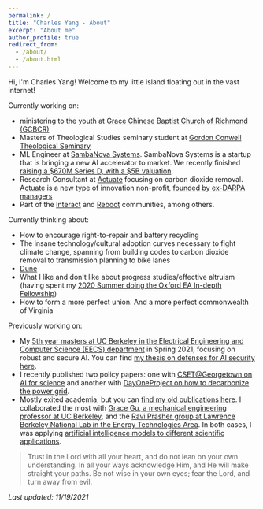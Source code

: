 ```yaml
---
permalink: /
title: "Charles Yang - About"
excerpt: "About me"
author_profile: true
redirect_from:
  - /about/
  - /about.html
---
```


Hi, I'm Charles Yang! Welcome to my little island floating out in the vast internet! 

Currently working on:
 - ministering to the youth at [Grace Chinese Baptist Church of Richmond (GCBCR)](http://www.gcbcr.org/)
 - Masters of Theological Studies seminary student at [Gordon Conwell Theological Seminary](https://www.gordonconwell.edu/)
 - ML Engineer at [SambaNova Systems](https://sambanova.ai/). SambaNova Systems is a startup that is bringing a new AI accelerator to market. We recently finished [raising a $670M Series D, with a $5B valuation](https://www.businesswire.com/news/home/20210413005263/en/SambaNova-Systems-Raises-676M-in-Series-D-Surpasses-5B-Valuation-and-Becomes-World%E2%80%99s-Best-Funded-AI-Startup).
 - Research Consultant at [Actuate](https://actuateinnovation.org/) focusing on carbon dioxide removal. [Actuate](https://actuateinnovation.org/) is a new type of innovation non-profit, [founded by ex-DARPA managers](https://actuateinnovation.org/about/arati-prabhakar/)
 - Part of the [Interact](https://joininteract.com/) and [Reboot](https://reboothq.substack.com/about) communities, among others.
 
 Currently thinking about:
 - How to encourage right-to-repair and battery recycling
 - The insane technology/cultural adoption curves necessary to fight climate change, spanning from building codes to carbon dioxide removal to transmission planning to bike lanes
 - [Dune](https://en.wikipedia.org/wiki/Dune_(novel))
 - What I like and don't like about progress studies/effective altruism (having spent my [2020 Summer doing the Oxford EA In-depth Fellowship](https://eaoxford.com/indepthresources))
 - How to form a more perfect union. And a more perfect commonwealth of Virginia

Previously working on:
 - My [5th year masters at UC Berkeley in the Electrical Engineering and Computer Science (EECS) department](https://eecs.berkeley.edu/academics/graduate/industry-programs/5yrms) in Spring 2021, focusing on robust and secure AI. You can find [my thesis on defenses for AI security here](https://www2.eecs.berkeley.edu/Pubs/TechRpts/2021/EECS-2021-90.html). 
 - I recently published two policy papers: one with [CSET@Georgetown on AI for science](https://cset.georgetown.edu/publication/machine-intelligence-for-scientific-discovery-and-engineering-invention/) and another with [DayOneProject on how to decarbonize the power grid](https://www.dayoneproject.org/post/building-back-with-a-cleaner-power-grid-for-america). 
 - Mostly exited academia, but you can [find my old publications here](https://scholar.google.com/citations?user=BYOREdwAAAAJ&hl=en). I collaborated the most with [Grace Gu, a mechanical engineering professor at UC Berkeley](https://me.berkeley.edu/people/grace-x-gu/), and the [Ravi Prasher group at Lawrence Berkeley National Lab in the Energy Technologies Area](https://eta.lbl.gov/). In both cases, I was applying [artificial intelligence models to different scientific applications](https://ml4sci.substack.com/).


>    Trust in the Lord with all your heart, and do not lean on your own understanding. In all your ways acknowledge Him,
    and He will make straight your paths. Be not wise in your own eyes;
    fear the Lord, and turn away from evil.

*Last updated: 11/19/2021*
